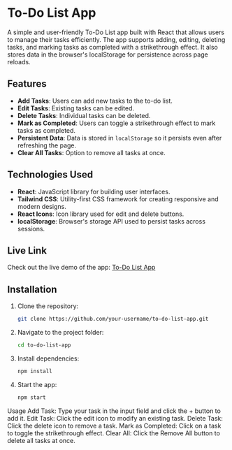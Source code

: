 # To-Do List App

A simple and user-friendly To-Do List app built with React that allows users to manage their tasks efficiently. The app supports adding, editing, deleting tasks, and marking tasks as completed with a strikethrough effect. It also stores data in the browser's localStorage for persistence across page reloads.

## Features

- **Add Tasks**: Users can add new tasks to the to-do list.
- **Edit Tasks**: Existing tasks can be edited.
- **Delete Tasks**: Individual tasks can be deleted.
- **Mark as Completed**: Users can toggle a strikethrough effect to mark tasks as completed.
- **Persistent Data**: Data is stored in `localStorage` so it persists even after refreshing the page.
- **Clear All Tasks**: Option to remove all tasks at once.

## Technologies Used

- **React**: JavaScript library for building user interfaces.
- **Tailwind CSS**: Utility-first CSS framework for creating responsive and modern designs.
- **React Icons**: Icon library used for edit and delete buttons.
- **localStorage**: Browser's storage API used to persist tasks across sessions.

## Live Link

Check out the live demo of the app: [To-Do List App](https://your-live-link-here.com)

## Installation

1. Clone the repository:
   ```bash
   git clone https://github.com/your-username/to-do-list-app.git
2. Navigate to the project folder:
   ```bash
   cd to-do-list-app
3. Install dependencies:
   ```bash
   npm install
4. Start the app:
   ```bash
   npm start


Usage
Add Task: Type your task in the input field and click the + button to add it.
Edit Task: Click the edit icon to modify an existing task.
Delete Task: Click the delete icon to remove a task.
Mark as Completed: Click on a task to toggle the strikethrough effect.
Clear All: Click the Remove All button to delete all tasks at once.




